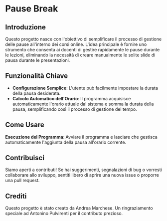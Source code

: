 # Pause Break

## Introduzione

Questo progetto nasce con l'obiettivo di semplificare il processo di gestione delle pause all'interno dei corsi online. L'idea principale è fornire uno strumento che consenta ai docenti di gestire rapidamente le pause durante le lezioni, eliminando la necessità di creare manualmente le solite slide di pausa durante le presentazioni.

## Funzionalità Chiave

-   **Configurazione Semplice**: L'utente può facilmente impostare la durata della pausa desiderata.
-   **Calcolo Automatico dell'Orario**: Il programma acquisisce automaticamente l'orario attuale dal sistema e somma la durata della pausa, semplificando così il processo di gestione del tempo.

## Come Usare

**Esecuzione del Programma**: Avviare il programma e lasciare che gestisca automaticamente l'aggiunta della pausa all'orario corrente.
    

## Contribuisci

Siamo aperti a contributi! Se hai suggerimenti, segnalazioni di bug o vorresti collaborare allo sviluppo, sentiti libero di aprire una nuova issue o proporre una pull request.

## Crediti

Questo progetto è stato creato da Andrea Marchese. Un ringraziamento speciale ad Antonino Pulvirenti per il contributo prezioso.
